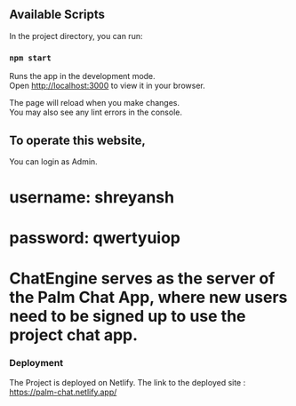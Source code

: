 ## Available Scripts

In the project directory, you can run:

### `npm start`

Runs the app in the development mode.\
Open [http://localhost:3000](http://localhost:3000) to view it in your browser.

The page will reload when you make changes.\
You may also see any lint errors in the console.

## To operate this website,
You can login as Admin.

# username: shreyansh
# password: qwertyuiop

# ChatEngine serves as the server of the Palm Chat App, where new users need to be signed up to use the project chat app.

### Deployment

The Project is deployed on Netlify.
The link to the deployed site : https://palm-chat.netlify.app/
